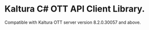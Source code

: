 # Kaltura C# OTT API Client Library.
Compatible with Kaltura OTT server version 8.2.0.30057 and above.
